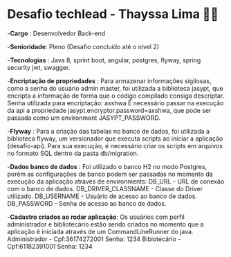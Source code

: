 # Desafio techlead - Thayssa Lima 👩‍💻

-**Cargo** : Desenvolvedor Back-end

-**Senioridade**: Pleno (Desafio concluído até o nível 2)

-**Tecnologias** : Java 8, sprint boot, angular, postgres, flyway, spring security jwt, swagger.

-**Encriptação de propriedades** :
Para armazenar informações sigilosas, como a senha do usuário admin master, foi utilizada a biblioteca jasypt, que encripta a informação de forma que o código compilado consiga descriptar.
Senha utilizada para encriptação: axshwa
É necessário passar na execução da api a propriedade jasypt.encryptor.password=axshwa, que pode ser passada como um environment JASYPT_PASSWORD.

-**Flyway** :
Para a criação das tabelas no banco de dados, foi utilizada a biblioteca flyway, um versionador que executa scripts ao iniciar a aplicação (desafio-api). Para sua execução, é necessário criar os scripts em arquivos no formato SQL dentro da pasta db/migration.

-**Dados banco de dados** : 
Foi utilizado o banco H2 no modo Postgres, porém as configurações de banco podem ser passadas no momento da execução da aplicação através de environments:
DB_URL - URL de conexão com o banco de dados.
DB_DRIVER_CLASSNAME - Classe do Driver utilizado.
DB_USERNAME - Usuário de acesso ao banco de dados.
DB_PASSWORD - Senha de acesso ao banco de dados.

-**Cadastro criados ao rodar aplicação**: 
Os usuários com perfil administrador e bibliotecário estão sendo criados no momento que a aplicação é iniciada através de um CommandLineRunner do java.
Administrador - Cpf:36174272001 Senha: 1234 
Bibiotecário - Cpf:61182391001  Senha: 1234 
